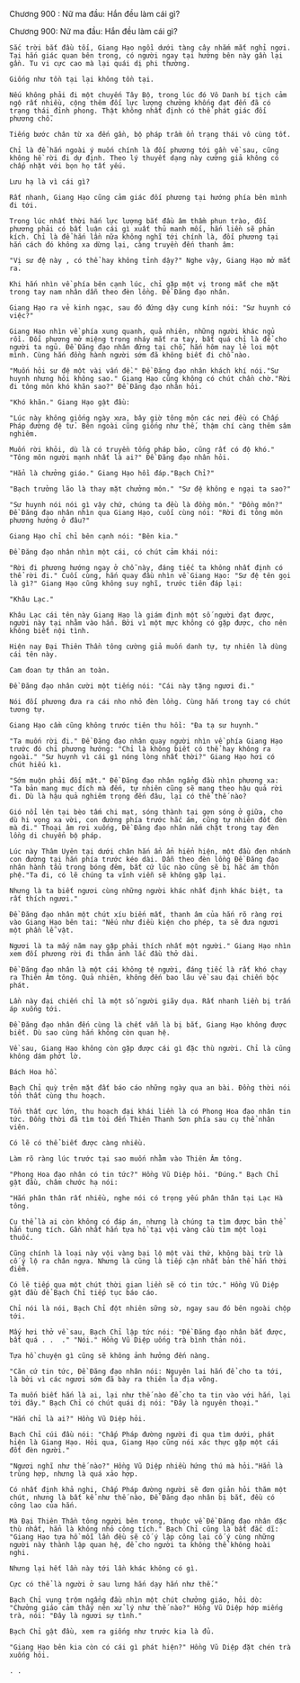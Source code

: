 




Chương 900 : Nữ ma đầu: Hắn đều làm cái gì?


Chương 900: Nữ ma đầu: Hắn đều làm cái gì?

	Sắc trời bắt đầu tối, Giang Hạo ngồi dưới tàng cây nhắm mắt nghỉ ngơi. Tại hắn giác quan bên trong, có người ngay tại hướng bên này gần lại gần. Tu vi cực cao mà lại quái dị phi thường.

	Giống như tồn tại lại không tồn tại.

	Nếu không phải đi một chuyến Tây Bộ, trong lúc đó Vô Danh bí tịch cảm ngộ rất nhiều, cộng thêm đối lực lượng chưởng khống đạt đến đã có trạng thái đỉnh phong. Thật không nhất định có thể phát giác đối phương chỗ.

	Tiếng bước chân từ xa đến gần, bộ pháp trầm ổn trạng thái vô cùng tốt.

	Chỉ là để hắn ngoài ý muốn chính là đối phương tới gần về sau, cũng không hề rời đi dự định. Theo lý thuyết dạng này cường giả không có chấp nhặt với bọn họ tất yếu.

	Lưu hạ là vì cái gì?

	Rất nhanh, Giang Hạo cũng cảm giác đối phương tại hướng phía bên mình đi tới.

	Trong lúc nhất thời hắn lực lượng bắt đầu âm thầm phun trào, đối phương phải có bất luận cái gì xuất thủ manh mối, hắn liền sẽ phản kích. Chỉ là để hắn lần nữa không nghĩ tới chính là, đối phương tại hắn cách đó không xa dừng lại, càng truyền đến thanh âm:

	"Vị sư đệ này , có thể hay không tỉnh dậy?" Nghe vậy, Giang Hạo mở mắt ra.

	Khi hắn nhìn về phía bên cạnh lúc, chỉ gặp một vị trong mắt che mặt trong tay nam nhân dẫn theo đèn lồng. Đề Đăng đạo nhân.

	Giang Hạo ra vẻ kinh ngạc, sau đó đứng dậy cung kính nói: "Sư huynh có việc?"

	Giang Hạo nhìn về phía xung quanh, quả nhiên, những người khác ngủ rồi. Đối phương mở miệng trong nháy mắt ra tay, bất quá chỉ là để cho người ta ngủ. Đề Đăng đạo nhân đứng tại chỗ, hắn hôm nay lẻ loi một mình. Cùng hắn đồng hành người sớm đã không biết đi chỗ nào.

	"Muốn hỏi sư đệ một vài vấn đề." Đề Đăng đạo nhân khách khí nói."Sư huynh nhưng hỏi không sao." Giang Hạo cũng không có chút chần chờ."Rời đi tông môn khó khăn sao?" Đề Đăng đạo nhân hỏi.

	"Khó khăn." Giang Hạo gật đầu:

	"Lúc này không giống ngày xưa, bây giờ tông môn các nơi đều có Chấp Pháp đường đệ tử. Bên ngoài cũng giống như thế, thậm chí càng thêm sâm nghiêm.

	Muốn rời khỏi, dù là có truyền tống pháp bảo, cũng rất có độ khó." "Tông môn người mạnh nhất là ai?" Đề Đăng đạo nhân hỏi.

	"Hẳn là chưởng giáo." Giang Hạo hồi đáp."Bạch Chỉ?"

	"Bạch trưởng lão là thay mặt chưởng môn." "Sư đệ không e ngại ta sao?"

	"Sư huynh nói nói gì vậy chứ, chúng ta đều là đồng môn." "Đồng môn?" Đề Đăng đạo nhân nhìn qua Giang Hạo, cuối cùng nói: "Rời đi tông môn phương hướng ở đâu?"

	Giang Hạo chỉ chỉ bên cạnh nói: "Bên kia."

	Đề Đăng đạo nhân nhìn một cái, có chút cảm khái nói:

	"Rời đi phương hướng ngay ở chỗ này, đáng tiếc ta không nhất định có thể rời đi." Cuối cùng, hắn quay đầu nhìn về Giang Hạo: "Sư đệ tên gọi là gì?" Giang Hạo cũng không suy nghĩ, trước tiên đáp lại:

	"Khâu Lạc."

	Khâu Lạc cái tên này Giang Hạo là giám định một số người đạt được, người này tại nhằm vào hắn. Bởi vì một mực không có gặp được, cho nên không biết nội tình.

	Hiện nay Đại Thiên Thần tông cường giả muốn danh tự, tự nhiên là dùng cái tên này.

	Cam đoan tự thân an toàn.

	Đề Đăng đạo nhân cười một tiếng nói: "Cái này tặng ngươi đi."

	Nói đối phương đưa ra cái nho nhỏ đèn lồng. Cùng hắn trong tay có chút tương tự.

	Giang Hạo cầm cũng không trước tiên thu hồi: "Đa tạ sư huynh."

	"Ta muốn rời đi." Đề Đăng đạo nhân quay người nhìn về phía Giang Hạo trước đó chỉ phương hướng: "Chỉ là không biết có thể hay không ra ngoài." "Sư huynh vì cái gì nóng lòng nhất thời?" Giang Hạo hơi có chút hiếu kì.

	"Sớm muộn phải đối mặt." Đề Đăng đạo nhân ngẩng đầu nhìn phương xa: "Ta bản mang mục đích mà đến, tự nhiên cũng sẽ mang theo hậu quả rời đi. Dù là hậu quả nghiêm trọng đến đâu, lại có thể thế nào?

	Gió nổi lên tại bèo tấm chi mạt, sóng thành tại gợn sóng ở giữa, cho dù hi vọng xa vời, con đường phía trước hắc ám, cũng tự nhiên đốt đèn mà đi." Thoại âm rơi xuống, Đề Đăng đạo nhân nắm chặt trong tay đèn lồng di chuyển bộ pháp.

	Lúc này Thâm Uyên tại dưới chân hắn ẩn ẩn hiển hiện, một đầu đen nhánh con đường tại hắn phía trước kéo dài. Dẫn theo đèn lồng Đề Đăng đạo nhân hành tẩu trong bóng đêm, bất cứ lúc nào cũng sẽ bị hắc ám thôn phệ."Ta đi, có lẽ chúng ta vĩnh viễn sẽ không gặp lại.

	Nhưng là ta biết ngươi cùng những người khác nhất định khác biệt, ta rất thích ngươi."

	Đề Đăng đạo nhân một chút xíu biến mất, thanh âm của hắn rõ ràng rơi vào Giang Hạo bên tai: "Nếu như điều kiện cho phép, ta sẽ đưa ngươi một phần lễ vật.

	Ngươi là ta mấy năm nay gặp phải thích nhất một người." Giang Hạo nhìn xem đối phương rời đi thân ảnh lắc đầu thở dài.

	Đề Đăng đạo nhân là một cái không tệ người, đáng tiếc là rất khó chạy ra Thiên Âm tông. Quả nhiên, không đến bao lâu về sau đại chiến bộc phát.

	Lần này đại chiến chỉ là một số người giãy dụa. Rất nhanh liền bị trấn áp xuống tới.

	Đề Đăng đạo nhân đến cùng là chết vẫn là bị bắt, Giang Hạo không được biết. Dù sao cùng hắn không còn quan hệ.

	Về sau, Giang Hạo không còn gặp được cái gì đặc thù người. Chỉ là cũng không dám phớt lờ.

	Bách Hoa hồ.

	Bạch Chỉ quỳ trên mặt đất báo cáo những ngày qua an bài. Đồng thời nói tổn thất cùng thu hoạch.

	Tổn thất cực lớn, thu hoạch đại khái liền là có Phong Hoa đạo nhân tin tức. Đồng thời đã tìm tòi đến Thiên Thanh Sơn phía sau cụ thể nhân viên.

	Có lẽ có thể biết được càng nhiều.

	Làm rõ ràng lúc trước tại sao muốn nhằm vào Thiên Âm tông.

	"Phong Hoa đạo nhân có tin tức?" Hồng Vũ Diệp hỏi. "Đúng." Bạch Chỉ gật đầu, châm chước hạ nói:

	"Hắn phân thân rất nhiều, nghe nói có trọng yếu phân thân tại Lạc Hà tông.

	Cụ thể là ai còn không có đáp án, nhưng là chúng ta tìm được bản thể hắn tung tích. Gần nhất hắn tựa hồ tại vội vàng cầu tìm một loại thuốc.

	Cũng chính là loại này vội vàng bại lộ một vài thứ, không bài trừ là cố ý lộ ra chân ngựa. Nhưng là cũng là tiếp cận nhất bản thể hắn thời điểm.

	Có lẽ tiếp qua một chút thời gian liền sẽ có tin tức." Hồng Vũ Diệp gật đầu để Bạch Chỉ tiếp tục báo cáo.

	Chỉ nói là nói, Bạch Chỉ đột nhiên sững sờ, ngay sau đó bên ngoài chộp tới.

	Mấy hơi thở về sau, Bạch Chỉ lập tức nói: "Đề Đăng đạo nhân bắt được, bất quá . .  ." "Nói." Hồng Vũ Diệp uống trà bình thản nói.

	Tựa hồ chuyện gì cũng sẽ không ảnh hưởng đến nàng.

	"Căn cứ tin tức, Đề Đăng đạo nhân nói: Nguyên lai hắn để cho ta tới, là bởi vì các ngươi sớm đã bày ra thiên la địa võng.

	Ta muốn biết hắn là ai, lại như thế nào để cho ta tin vào với hắn, lại tới đây." Bạch Chỉ có chút quái dị nói: "Đây là nguyên thoại."

	"Hắn chỉ là ai?" Hồng Vũ Diệp hỏi.

	Bạch Chỉ cúi đầu nói: "Chấp Pháp đường người đi qua tìm dưới, phát hiện là Giang Hạo. Hỏi qua, Giang Hạo cũng nói xác thực gặp một cái đốt đèn người."

	"Ngươi nghĩ như thế nào?" Hồng Vũ Diệp nhiều hứng thú mà hỏi."Hẳn là trùng hợp, nhưng là quá xảo hợp.

	Có nhất định khả nghi, Chấp Pháp đường người sẽ đơn giản hỏi thăm một chút, nhưng là bất kể như thế nào, Đề Đăng đạo nhân bị bắt, đều có công lao của hắn.

	Mà Đại Thiên Thần tông người bên trong, thuộc về Đề Đăng đạo nhân đặc thù nhất, hẳn là không nhỏ công tích." Bạch Chỉ cũng là bất đắc dĩ: "Giang Hạo tựa hồ mỗi lần đều sẽ cố ý lập công lại cố ý cùng những người này thành lập quan hệ, để cho người ta không thể không hoài nghi.

	Nhưng lại hết lần này tới lần khác không có gì.

	Cực có thể là người ở sau lưng hắn dạy hắn như thế."

	Bạch Chỉ vụng trộm ngẩng đầu nhìn một chút chưởng giáo, hỏi dò: "Chưởng giáo cảm thấy nên xử lý như thế nào?" Hồng Vũ Diệp hớp miếng trà, nói: "Đây là ngươi sự tình."

	Bạch Chỉ gật đầu, xem ra giống như trước kia là đủ.

	"Giang Hạo bên kia còn có cái gì phát hiện?" Hồng Vũ Diệp đặt chén trà xuống hỏi.

	. .




